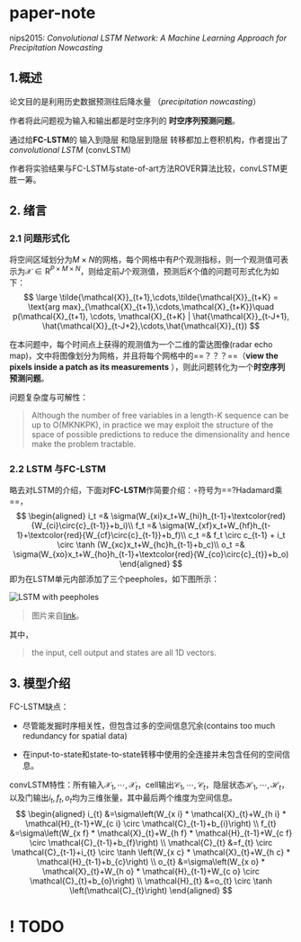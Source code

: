 # paper-note

nips2015: _Convolutional LSTM Network: A Machine Learning Approach for Precipitation Nowcasting_

## 1.概述

论文目的是利用历史数据预测往后降水量 （_precipitation nowcasting_）

作者将此问题视为输入和输出都是时空序列的 **时空序列预测问题**。

通过给**FC-LSTM**的 输入到隐层 和隐层到隐层 转移都加上卷积机构，作者提出了 *convolutional LSTM* (convLSTM)

作者将实验结果与FC-LSTM与state-of-art方法ROVER算法比较，convLSTM更胜一筹。

## 2. 绪言

### 2.1 问题形式化

将空间区域划分为$M\times N$的网格，每个网格中有$P$个观测指标，则一个观测值可表示为$\mathcal{X}\in\mathrm{R}^{P\times M \times N}$，则给定前$J$个观测值，预测后$K$个值的问题可形式化为如下：
$$
\large
\tilde{\mathcal{X}}_{t+1},\cdots,\tilde{\mathcal{X}}_{t+K} = \text{arg max}_{\mathcal{X}_{t+1},\cdots,\mathcal{X}_{t+K}}\quad p(\mathcal{X}_{t+1}, \cdots, \mathcal{X}_{t+K} | \hat{\mathcal{X}}_{t-J+1}, \hat{\mathcal{X}}_{t-J+2},\cdots,\hat{\mathcal{X}}_{t})
$$

在本问题中，每个时间点上获得的观测值为一个二维的雷达图像(radar echo map)，文中将图像划分为网格，并且将每个网格中的==？？？==（**view the pixels inside a patch as its measurements** ），则此问题转化为一个**时空序列预测问题**。

问题复杂度与可解性：

> Although the number of free variables in a length-K sequence can be up to O(MKNKPK), in practice we may exploit the structure of the space of possible predictions to reduce the dimensionality and hence make the problem tractable.

### 2.2 LSTM 与FC-LSTM

略去对LSTM的介绍，下面对**FC-LSTM**作简要介绍：$\circ$符号为==?Hadamard乘==，
$$
\begin{aligned}
i_t =& \sigma(W_{xi}x_t+W_{hi}h_{t-1}+\textcolor{red}{W_{ci}\circ{c}_{t-1}}+b_i)\\
f_t =& \sigma(W_{xf}x_t+W_{hf}h_{t-1}+\textcolor{red}{W_{cf}\circ{c}_{t-1}}+b_f)\\
c_t =& f_t \circ c_{t-1} + i_t \circ \tanh (W_{xc}x_t+W_{hc}h_{t-1}+b_c)\\
o_t =& \sigma(W_{xo}x_t+W_{ho}h_{t-1}+\textcolor{red}{W_{co}\circ{c}_{t}}+b_o)
\end{aligned}
$$
 即为在LSTM单元内部添加了三个peepholes，如下图所示：

![LSTM with peepholes](/home/feng/Documents/paper-notes/image/LSTM3-var-peepholes.png)

> 图片来自[link](https://colah.github.io/posts/2015-08-Understanding-LSTMs/)。

其中，

> the input, cell output and states are all 1D vectors.



## 3. 模型介绍

FC-LSTM缺点：

- 尽管能发掘时序相关性，但包含过多的空间信息冗余(contains too much redundancy for spatial data)

- 在input-to-state和state-to-state转移中使用的全连接并未包含任何的空间信息。

convLSTM特性：所有输入$\mathcal{X}_1, \cdots,\mathcal{X}_t$，cell输出$\mathcal{C}_1,\cdots,\mathcal{C}_t$，隐层状态$\mathcal{H}_1,\cdots,\mathcal{H}_t$，以及门输出$i_t, f_t, o_t$均为三维张量，其中最后两个维度为空间信息。
$$
\begin{aligned} 
i_{t} &=\sigma\left(W_{x i} * \mathcal{X}_{t}+W_{h i} * \mathcal{H}_{t-1}+W_{c i} \circ \mathcal{C}_{t-1}+b_{i}\right) \\ 
f_{t} &=\sigma\left(W_{x f} * \mathcal{X}_{t}+W_{h f} * \mathcal{H}_{t-1}+W_{c f} \circ \mathcal{C}_{t-1}+b_{f}\right) \\ 
\mathcal{C}_{t} &=f_{t} \circ \mathcal{C}_{t-1}+i_{t} \circ \tanh \left(W_{x c} * \mathcal{X}_{t}+W_{h c} * \mathcal{H}_{t-1}+b_{c}\right) \\ 
o_{t} &=\sigma\left(W_{x o} * \mathcal{X}_{t}+W_{h o} * \mathcal{H}_{t-1}+W_{c o} \circ \mathcal{C}_{t}+b_{o}\right) \\ 
\mathcal{H}_{t} &=o_{t} \circ \tanh \left(\mathcal{C}_{t}\right) 
\end{aligned}
$$


# ! TODO

